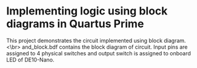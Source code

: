# Implementing logic using block diagrams in Quartus Prime
This project demonstrates the circuit implemented using block diagram. <\br>
and_block.bdf contains the block diagram of circuit.
Input pins are assigned to 4 physical switches and output switch is assigned to onboard LED of DE10-Nano.
